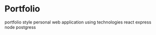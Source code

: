 # Portfolio

portfolio style personal web application
using technologies react express node postgress
